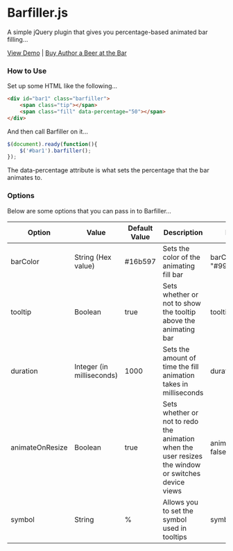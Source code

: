 Barfiller.js
=========

A simple jQuery plugin that gives you percentage-based animated bar filling...

[View Demo](http://9bitstudios.github.com/barfiller/) | [Buy Author a Beer at the Bar](https://www.paypal.com/cgi-bin/webscr?cmd=_s-xclick&hosted_button_id=NNCJ79B2W6MUL)

### How to Use 

Set up some HTML like the following...

```html
<div id="bar1" class="barfiller">
    <span class="tip"></span>
    <span class="fill" data-percentage="50"></span>
</div>
```

And then call Barfiller on it...

```javascript
$(document).ready(function(){
    $('#bar1').barfiller();
});
```

The data-percentage attribute is what sets the percentage that the bar animates to.

### Options

Below are some options that you can pass in to Barfiller...

| Option | Value | Default Value | Description | Example |
| --- | --- | --- | --- | --- |
barColor | String (Hex value) | #16b597 | Sets the color of the animating fill bar | barColor: "#990000"
tooltip | Boolean | true | Sets whether or not to show the tooltip above the animating bar | tooltip: false
duration | Integer (in milliseconds) | 1000 | Sets the amount of time the fill animation takes in milliseconds | duration: 500
animateOnResize | Boolean | true | Sets whether or not to redo the animation when the user resizes the window or switches device views | animateOnResize: false
symbol | String | % | Allows you to set the symbol used in tooltips | symbol: ""
